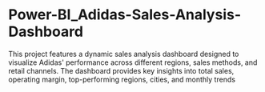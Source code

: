 # Power-BI_Adidas-Sales-Analysis-Dashboard
This project features a dynamic sales analysis dashboard designed to visualize Adidas' performance across different regions, sales methods, and retail channels. The dashboard provides key insights into total sales, operating margin, top-performing regions, cities, and monthly trends

